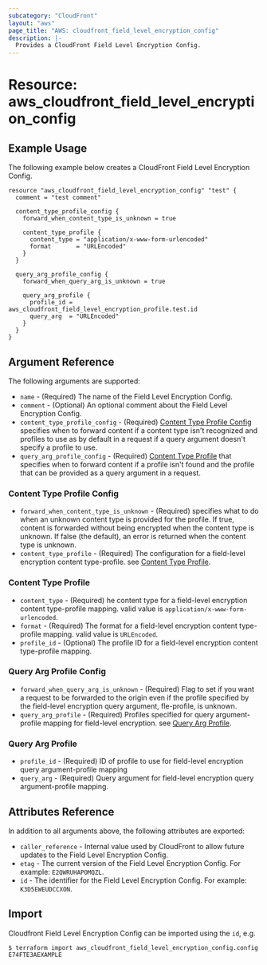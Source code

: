 ```yaml
---
subcategory: "CloudFront"
layout: "aws"
page_title: "AWS: cloudfront_field_level_encryption_config"
description: |-
  Provides a CloudFront Field Level Encryption Config.
---
```


# Resource: aws_cloudfront_field_level_encryption_config

## Example Usage

The following example below creates a CloudFront Field Level Encryption Config.

```hcl
resource "aws_cloudfront_field_level_encryption_config" "test" {
  comment = "test comment"

  content_type_profile_config {
    forward_when_content_type_is_unknown = true
    
    content_type_profile {
      content_type = "application/x-www-form-urlencoded"
      format       = "URLEncoded"
    }
  }

  query_arg_profile_config {
    forward_when_query_arg_is_unknown = true
    
    query_arg_profile {
      profile_id = aws_cloudfront_field_level_encryption_profile.test.id
      query_arg  = "URLEncoded"
    }
  }
}
```

## Argument Reference

The following arguments are supported:

* `name` - (Required) The name of the Field Level Encryption Config.
* `comment` - (Optional) An optional comment about the Field Level Encryption Config.
* `content_type_profile_config` - (Required) [Content Type Profile Config](#content-type-profile-config) specifies when to forward content if a content type isn't recognized and profiles to use as by default in a request if a query argument doesn't specify a profile to use.
* `query_arg_profile_config` - (Required) [Content Type Profile](#query-arg-profile-config) that specifies when to forward content if a profile isn't found and the profile that can be provided as a query argument in a request.


### Content Type Profile Config

* `forward_when_content_type_is_unknown` - (Required) specifies what to do when an unknown content type is provided for the profile. If true, content is forwarded without being encrypted when the content type is unknown. If false (the default), an error is returned when the content type is unknown.
* `content_type_profile` - (Required) The configuration for a field-level encryption content type-profile. see [Content Type Profile](#content-type-profile).

### Content Type Profile

* `content_type` - (Required) he content type for a field-level encryption content type-profile mapping. valid value is `application/x-www-form-urlencoded`.
* `format` - (Required) The format for a field-level encryption content type-profile mapping. valid value is `URLEncoded`.
* `profile_id` - (Optional) The profile ID for a field-level encryption content type-profile mapping.

### Query Arg Profile Config

* `forward_when_query_arg_is_unknown` - (Required) Flag to set if you want a request to be forwarded to the origin even if the profile specified by the field-level encryption query argument, fle-profile, is unknown.
* `query_arg_profile` - (Required) Profiles specified for query argument-profile mapping for field-level encryption. see [Query Arg Profile](#query-arg-profile).

### Query Arg Profile

* `profile_id` - (Required) ID of profile to use for field-level encryption query argument-profile mapping
* `query_arg` - (Required) Query argument for field-level encryption query argument-profile mapping.

## Attributes Reference

In addition to all arguments above, the following attributes are exported:

* `caller_reference` - Internal value used by CloudFront to allow future updates to the Field Level Encryption Config.
* `etag` - The current version of the Field Level Encryption Config. For example: `E2QWRUHAPOMQZL`.
* `id` - The identifier for the Field Level Encryption Config. For example: `K3D5EWEUDCCXON`.

## Import

Cloudfront Field Level Encryption Config can be imported using the `id`, e.g.

```
$ terraform import aws_cloudfront_field_level_encryption_config.config E74FTE3AEXAMPLE
```